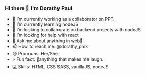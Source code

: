 ### Hi there 👋 I'm Dorathy Paul

- 🔭 I’m currently working as a collaborator on PPT.
- 🌱 I’m currently learning nodeJS
- 👯 I’m looking to collaborate on backend projects with nodeJS
- 🤔 I’m looking for help with react
- 💬 Ask me about anything in web🤩
- 📫 How to reach me: @dorathy_pmk
- 😄 Pronouns: Her/She
- ⚡ Fun fact: 🤔anything that makes me laugh.
- 💻 Skills: HTML, CSS SASS, vanillaJS, nodeJS
